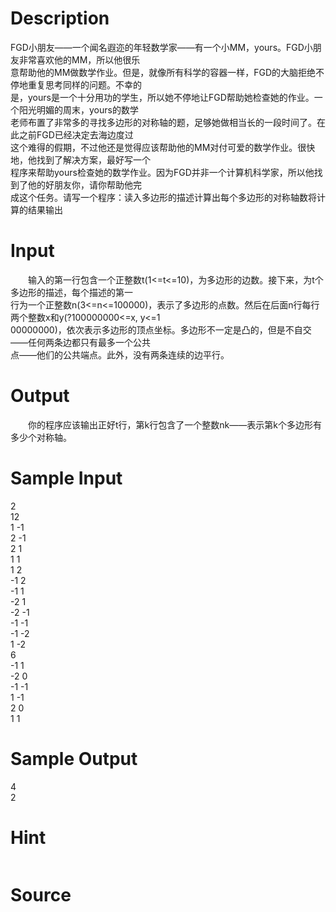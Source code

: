 
# Description

<div class="content"><p>FGD小朋友——一个闻名遐迩的年轻数学家——有一个小MM，yours。FGD小朋友非常喜欢他的MM，所以他很乐<br/>
意帮助他的MM做数学作业。但是，就像所有科学的容器一样，FGD的大脑拒绝不停地重复思考同样的问题。不幸的<br/>
是，yours是一个十分用功的学生，所以她不停地让FGD帮助她检查她的作业。一个阳光明媚的周末，yours的数学<br/>
老师布置了非常多的寻找多边形的对称轴的题，足够她做相当长的一段时间了。在此之前FGD已经决定去海边度过<br/>
这个难得的假期，不过他还是觉得应该帮助他的MM对付可爱的数学作业。很快地，他找到了解决方案，最好写一个<br/>
程序来帮助yours检查她的数学作业。因为FGD并非一个计算机科学家，所以他找到了他的好朋友你，请你帮助他完<br/>
成这个任务。请写一个程序：读入多边形的描述计算出每个多边形的对称轴数将计算的结果输出</p></div>

# Input

<div class="content"><p>　　输入的第一行包含一个正整数t(1&lt;=t&lt;=10)，为多边形的边数。接下来，为t个多边形的描述，每个描述的第一<br/>
行为一个正整数n(3&lt;=n&lt;=100000)，表示了多边形的点数。然后在后面n行每行两个整数x和y(?100000000&lt;=x, y&lt;=1<br/>
00000000)，依次表示多边形的顶点坐标。多边形不一定是凸的，但是不自交——任何两条边都只有最多一个公共<br/>
点——他们的公共端点。此外，没有两条连续的边平行。</p></div>

# Output

<div class="content"><p>　　你的程序应该输出正好t行，第k行包含了一个整数nk——表示第k个多边形有多少个对称轴。</p></div>

# Sample Input

<div class="content"><span class="sampledata">2<br/>
12<br/>
1 -1<br/>
2 -1<br/>
2 1<br/>
1 1<br/>
1 2<br/>
-1 2<br/>
-1 1<br/>
-2 1<br/>
-2 -1<br/>
-1 -1<br/>
-1 -2<br/>
1 -2<br/>
6<br/>
-1 1<br/>
-2 0<br/>
-1 -1<br/>
1 -1<br/>
2 0<br/>
1 1<br/>
</span></div>

# Sample Output

<div class="content"><span class="sampledata">4<br/>
2</span></div>

# Hint

<div class="content"><p></p><p><img border="0" alt="" src="/source/bzoj/1100/img/aHR0cHM6Ly9seWRzeS5jb20vSnVkZ2VPbmxpbmUvaW1hZ2VzLzExMDAuanBn.jpg"/></p><p></p></div>

# Source

<div class="content"><p><a href="problemset.php?search="></a></p></div>

